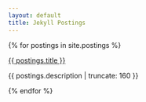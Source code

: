 ```yaml
---
layout: default
title: Jekyll Postings
---
```


<link rel="stylesheet" href="index.css" />

{% for postings in site.postings %}


<a href="{{ postings.url | prepend: site.baseurl }}">
  <p>{{ postings.title }}</p>

</a>

<p class="post-excerpt">{{ postings.description | truncate: 160 }}</p>

{% endfor %}      

